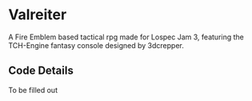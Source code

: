 # Valreiter

A Fire Emblem based tactical rpg made for Lospec Jam 3, featuring the TCH-Engine fantasy console designed by 3dcrepper.

## Code Details

To be filled out
